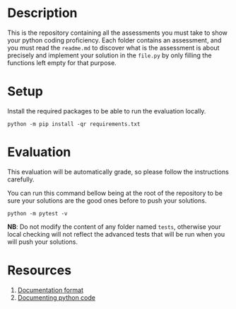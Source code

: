 # Description
This is the repository containing all the assessments you must take to show your python coding proficiency. Each folder contains an assessment, and you must read the `readme.md` to discover what is the assessment is about precisely and implement your solution in the `file.py` by only filling the functions left empty for that purpose.

# Setup
Install the required packages to be able to run the evaluation locally.

```command
python -m pip install -qr requirements.txt
```


# Evaluation
This evaluation will be automatically grade, so please follow the instructions carefully. 

You can run this command bellow being at the root of the repository to be sure your solutions are the good ones before to push your solutions.
```command
python -m pytest -v
```

**NB**: Do not modify the content of any folder named `tests`, otherwise your local checking will not reflect the advanced tests that will be run when you will push your solutions.

# Resources
1. [Documentation format](https://numpydoc.readthedocs.io/en/latest/format.html)
1. [Documenting python code](https://realpython.com/documenting-python-code/)